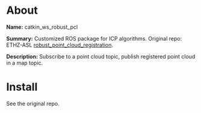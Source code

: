 # About

**Name:** catkin_ws_robust_pcl

**Summary:** Customized ROS package for ICP algorithms. Original repo: ETHZ-ASL [robust_point_cloud_registration](https://github.com/ethz-asl/robust_point_cloud_registration).

**Description:** Subscribe to a point cloud topic, publish registered point cloud in a map topic.

# Install

See the original repo.
